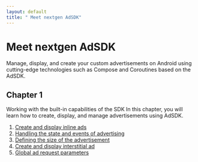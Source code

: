 ```yaml
---
layout: default
title: " Meet nextgen AdSDK"
---
```


# Meet nextgen AdSDK
Manage, display, and create your custom advertisements on Android using cutting-edge technologies such as Compose and Coroutines based on the AdSDK.

## Chapter 1
Working with the built-in capabilities of the SDK
In this chapter, you will learn how to create, display, and manage advertisements using AdSDK.

1. [Create and display inline ads](https://vm-mobile-sdk.github.io/nextgen-adsdk-android-release/4.5.0/additional-docs/create-and-display-inline-ads.html)
2. [Handling the state and events of advertising](https://vm-mobile-sdk.github.io/nextgen-adsdk-android-release/4.5.0/additional-docs/handling-the-state-and-events-of-advertising.html)
3. [Defining the size of the advertisement](https://vm-mobile-sdk.github.io/nextgen-adsdk-android-release/4.5.0/additional-docs/defining-the-size-of-the-advertisement.html)
4. [Create and display interstitial ad](https://vm-mobile-sdk.github.io/nextgen-adsdk-android-release/4.5.0/additional-docs/create-and-display-interstitial-ad-section.html)
5. [Global ad request parameters](https://vm-mobile-sdk.github.io/nextgen-adsdk-android-release/4.5.0/additional-docs/global-adRequest-parameters.html)
